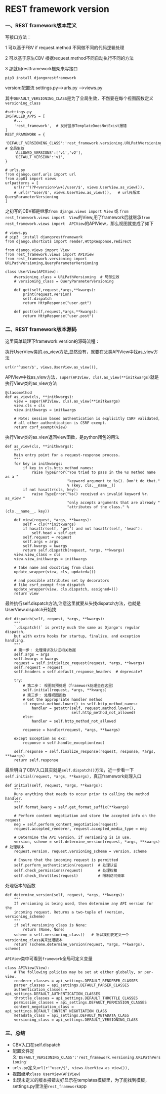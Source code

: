 # REST framework version

### 一、REST framework版本定义

写接口方法：

1 可以基于FBV if request.method 不同做不同的代码逻辑处理

2 可以基于原生CBV 根据request.method不同自动执行不同的方法

3 那就用restframework框架来写接口

```
pip3 install djangorestframework
```

version:配置流 settings.py-->urls.py -->views.py

其中`DEFAULT_VERSIONING_CLASS`是为了全局生效，不然要在每个视图函数定义`versioning_class`
```
#settings.py
INSTALLED_APPS = [
    #...
    'rest_framework',  # 友好显示TemplateDoesNotExist报错
]
REST_FRAMEWORK = {
    'DEFAULT_VERSIONING_CLASS':'rest_framework.versioning.URLPathVersioning',  # 全局生效
    'ALLOWED_VERSIONS':['v1','v2'],
    'DEFAULT_VERSION':'v1',
}
```

```
# urls.py
from django.conf.urls import url
from app01 import views
urlpatterns = [
    url(r'^(?P<version>\w+)/user/$', views.UserView.as_view()),
    # url(r'^user/$', views.UserView.as_view()),   # url传版本QueryParameterVersioning
]
```

之初写的CBV都是继承`from django.views import View` 或 `from rest_framework.views import  View`的View,用了framework后就继承`from rest_framework.views import  APIView`的APIView，那么视图就变成了如下
```
# views.py
# pip3  install djangorestframework
from django.shortcuts import render,HttpResponse,redirect

from django.views import View
from rest_framework.views import APIView
from rest_framework.versioning import URLPathVersioning,QueryParameterVersioning

class UserView(APIView):
    #versioning_class = URLPathVersioning  # 局部生效
    # versioning_class = QueryParameterVersioning

    def get(self,request,*args,**kwargs):
        print(request.version)
        self.dispatch
        return HttpResponse("user.get")

    def post(self,request,*args,**kwargs):
        return HttpResponse("user.post")
```

### 二、REST framework版本源码

 这里简单疏理下framework version的源码流程：
 
 执行UserView类的.as_view方法,显然没有，就要在父类APIView中找as_view方法
 ```
 url(r'^user/$', views.UserView.as_view()),
 ```

APIView中找as_view方法，`super(APIView, cls).as_view(**initkwargs)`就是执行View类的as_view方法
```
@classmethod
def as_view(cls, **initkwargs):
    view = super(APIView, cls).as_view(**initkwargs)
    view.cls = cls
    view.initkwargs = initkwargs

    # Note: session based authentication is explicitly CSRF validated,
    # all other authentication is CSRF exempt.
    return csrf_exempt(view)
```

执行View类的as_view返回view函数，是python闭包的用法
```
def as_view(cls, **initkwargs):
    """
    Main entry point for a request-response process.
    """
    for key in initkwargs:
        if key in cls.http_method_names:
            raise TypeError("You tried to pass in the %s method name as a "
                            "keyword argument to %s(). Don't do that."
                            % (key, cls.__name__))
        if not hasattr(cls, key):
            raise TypeError("%s() received an invalid keyword %r. as_view "
                            "only accepts arguments that are already "
                            "attributes of the class." % (cls.__name__, key))

    def view(request, *args, **kwargs):
        self = cls(**initkwargs)
        if hasattr(self, 'get') and not hasattr(self, 'head'):
            self.head = self.get
        self.request = request
        self.args = args
        self.kwargs = kwargs
        return self.dispatch(request, *args, **kwargs)
    view.view_class = cls
    view.view_initkwargs = initkwargs

    # take name and docstring from class
    update_wrapper(view, cls, updated=())

    # and possible attributes set by decorators
    # like csrf_exempt from dispatch
    update_wrapper(view, cls.dispatch, assigned=())
    return view
```

最终执行self.dispatch方法,注意这里就要从头找dispatch方法，也就是UserView.dispatch开始找
```
def dispatch(self, request, *args, **kwargs):
    """
    `.dispatch()` is pretty much the same as Django's regular dispatch,
    but with extra hooks for startup, finalize, and exception handling.
    """
    # 第一步： 处理请求及认证相关数据
    self.args = args
    self.kwargs = kwargs
    request = self.initialize_request(request, *args, **kwargs)
    self.request = request
    self.headers = self.default_response_headers  # deprecate?

    try:
        # 第二步： 视图前预处理（framework处理全在这里）
        self.initial(request, *args, **kwargs)
        # 第三步： 处理视图函数
        # Get the appropriate handler method
        if request.method.lower() in self.http_method_names:
            handler = getattr(self, request.method.lower(),
                              self.http_method_not_allowed)
        else:
            handler = self.http_method_not_allowed
    
        response = handler(request, *args, **kwargs)

    except Exception as exc:
        response = self.handle_exception(exc)

    self.response = self.finalize_response(request, response, *args, **kwargs)
    return self.response
```

最后明白了CBV入口其实就是`self.dispatch()`方法，近一步看一下`self.initial(request, *args, **kwargs)`，真正framework处理入口

```
def initial(self, request, *args, **kwargs):
    """
    Runs anything that needs to occur prior to calling the method handler.
    """
    self.format_kwarg = self.get_format_suffix(**kwargs)

    # Perform content negotiation and store the accepted info on the request
    neg = self.perform_content_negotiation(request)
    request.accepted_renderer, request.accepted_media_type = neg

    # Determine the API version, if versioning is in use.
    version, scheme = self.determine_version(request, *args, **kwargs)  # 处理版本
    request.version, request.versioning_scheme = version, scheme

    # Ensure that the incoming request is permitted
    self.perform_authentication(request)  # 处理认证
    self.check_permissions(request)       # 处理权根
    self.check_throttles(request)         # 限制访问频率
```

处理版本的函数
```
def determine_version(self, request, *args, **kwargs):
    """
    If versioning is being used, then determine any API version for the
    incoming request. Returns a two-tuple of (version, versioning_scheme)
    """
    if self.versioning_class is None:
        return (None, None)
    scheme = self.versioning_class()   # 所以我们要定义一个versioning_class类来处理版本
    return (scheme.determine_version(request, *args, **kwargs), scheme)
```

`APIView`类中可看到`framework`全局可定义变量
```
class APIView(View):
    # The following policies may be set at either globally, or per-view.
    renderer_classes = api_settings.DEFAULT_RENDERER_CLASSES
    parser_classes = api_settings.DEFAULT_PARSER_CLASSES
    authentication_classes = api_settings.DEFAULT_AUTHENTICATION_CLASSES
    throttle_classes = api_settings.DEFAULT_THROTTLE_CLASSES
    permission_classes = api_settings.DEFAULT_PERMISSION_CLASSES
    content_negotiation_class = api_settings.DEFAULT_CONTENT_NEGOTIATION_CLASS
    metadata_class = api_settings.DEFAULT_METADATA_CLASS
    versioning_class = api_settings.DEFAULT_VERSIONING_CLASS
```

### 三、总结
* CBV入口在self.dispatch
* 配置文件定义`'DEFAULT_VERSIONING_CLASS':'rest_framework.versioning.URLPathVersioning'`
* `urls.py`定义`url(r'^user/$', views.UserView.as_view()),`
* 视图继承`class UserView(APIView)`
* 出现未定义的版本报错友好显示在templates模板里，为了能找到模板，settings.py里注册`rest_framework`app


